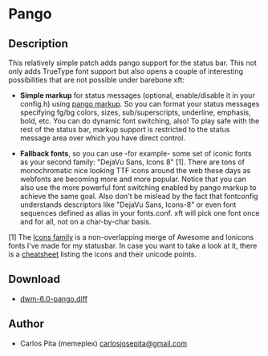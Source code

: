 Pango
=====

Description
-----------

This relatively simple patch adds pango support for the status bar. This not only adds
TrueType font support but also opens a couple of interesting possibilities that are
not possible under barebone xft:

* **Simple markup** for status messages (optional, enable/disable it in your config.h)
  using [pango markup](https://developer.gnome.org/pango/stable/PangoMarkupFormat.html).
  So you can format your status messages specifying fg/bg colors, sizes, sub/superscripts,
  underline, emphasis, bold, etc. You can do dynamic font switching, also! To play safe
  with the rest of the status bar, markup support is restricted to the status message area
  over which you have direct control.

* **Fallback fonts**, so you can use -for example- some set of iconic fonts as your second
  family: "DejaVu Sans, Icons 8" [1]. There are tons of monochromatic nice looking TTF
  icons around the web these days as webfonts are becoming more and more popular. Notice
  that you can also use the more powerful font switching enabled by pango markup to
  achieve the same goal.  Also don't be mislead by the fact that fontconfig understands
  descriptors like "DejaVu Sans, Icons-8" or even font sequences defined as alias in your
  fonts.conf. xft will pick one font once and for all, not on a char-by-char basis.

[1] The [Icons family](https://aur.archlinux.org/packages/ttf-font-icons/) is a
  non-overlapping merge of Awesome and Ionicons fonts I've made for my statusbar. In case
  you want to take a look at it, there is a
  [cheatsheet](https://www.dropbox.com/s/9iysh2i0gadi4ic/icons.pdf) listing the icons and
  their unicode points.

Download
--------

* [dwm-6.0-pango.diff](dwm-6.0-pango.diff)

Author
------

* Carlos Pita (memeplex) <carlosjosepita@gmail.com>

